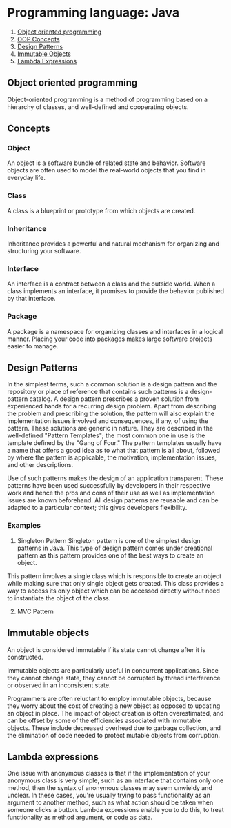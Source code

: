 # Programming language: Java

1. [Object oriented programming](#object-oriented-programming)
2. [OOP Concepts](#concepts)
3. [Design Patterns](#design-patterns)
4. [Immutable Objects](#immutable-objects)
5. [Lambda Expressions](#lambda-expressions)

## Object oriented programming
Object-oriented programming is a method of programming based on a hierarchy of classes, and well-defined and cooperating objects.

## Concepts
### Object
An object is a software bundle of related state and behavior. Software objects are often used to model the real-world objects that you find in everyday life.

### Class
A class is a blueprint or prototype from which objects are created.

### Inheritance
Inheritance provides a powerful and natural mechanism for organizing and structuring your software.

### Interface
An interface is a contract between a class and the outside world. When a class implements an interface, it promises to provide the behavior published by that interface.

### Package
A package is a namespace for organizing classes and interfaces in a logical manner. Placing your code into packages makes large software projects easier to manage.

## Design Patterns
In the simplest terms, such a common solution is a design pattern and the repository or place of reference that contains such patterns is a design-pattern catalog. A design pattern prescribes a proven solution from experienced hands for a recurring design problem. Apart from describing the problem and prescribing the solution, the pattern will also explain the implementation issues involved and consequences, if any, of using the pattern. These solutions are generic in nature. They are described in the well-defined "Pattern Templates"; the most common one in use is the template defined by the "Gang of Four." The pattern templates usually have a name that offers a good idea as to what that pattern is all about, followed by where the pattern is applicable, the motivation, implementation issues, and other descriptions.

Use of such patterns makes the design of an application transparent. These patterns have been used successfully by developers in their respective work and hence the pros and cons of their use as well as implementation issues are known beforehand. All design patterns are reusable and can be adapted to a particular context; this gives developers flexibility.

### Examples
1. Singleton Pattern
  Singleton pattern is one of the simplest design patterns in Java. This type of design pattern comes under creational pattern as this pattern provides one of the best ways to create an object.

  This pattern involves a single class which is responsible to create an object while making sure that only single object gets created. This class provides a way to access its only object which can be accessed directly without need to instantiate the object of the class.

2. MVC Pattern

## Immutable objects
An object is considered immutable if its state cannot change after it is constructed.

Immutable objects are particularly useful in concurrent applications. Since they cannot change state, they cannot be corrupted by thread interference or observed in an inconsistent state.

Programmers are often reluctant to employ immutable objects, because they worry about the cost of creating a new object as opposed to updating an object in place. The impact of object creation is often overestimated, and can be offset by some of the efficiencies associated with immutable objects. These include decreased overhead due to garbage collection, and the elimination of code needed to protect mutable objects from corruption.

## Lambda expressions
One issue with anonymous classes is that if the implementation of your anonymous class is very simple, such as an interface that contains only one method, then the syntax of anonymous classes may seem unwieldy and unclear. In these cases, you're usually trying to pass functionality as an argument to another method, such as what action should be taken when someone clicks a button. Lambda expressions enable you to do this, to treat functionality as method argument, or code as data.
